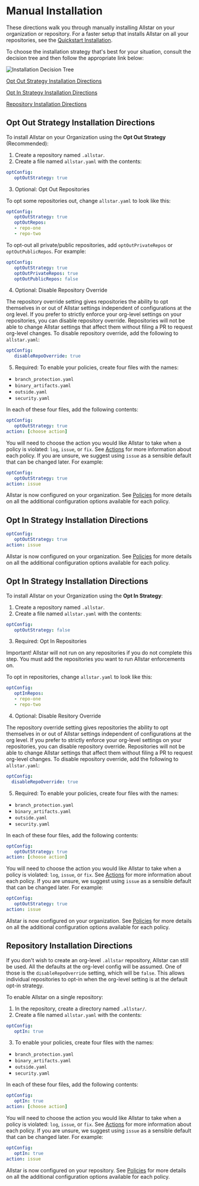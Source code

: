 # **Manual Installation**

These directions walk you through manually installing Allstar on your organization or repository.
For a faster setup that installs Allstar on all your repositories, see the [Quickstart Installation](README.md#quickstart-installation).

To choose the installation strategy that's best for your situation, consult the decision tree and then follow the appropriate link below:

![Installation Decision Tree](install-decision.jpg)

[Opt Out Strategy Installation Directions](#opt-out-strategy-installation-directions)

[Opt In Strategy Installation Directions](#opt-in-strategy-installation-directions)

[Repository Installation Directions](#repository-installation-directions)

## Opt Out Strategy Installation Directions
To install Allstar on your Organization using the **Opt Out Strategy** (Recommended):

1. Create a repository named `.allstar`.
2. Create a file named `allstar.yaml` with the contents:

```yaml
optConfig:
   optOutStrategy: true
```

3. Optional: Opt Out Repositories

To opt some repositories out, change `allstar.yaml` to look like this:

```yaml
optConfig:
   optOutStrategy: true
   optOutRepos:
   - repo-one
   - repo-two
```

To opt-out all private/public repositories, add `optOutPrivateRepos` or `optOutPublicRepos`. For example:

```yaml
optConfig:
   optOutStrategy: true
   optOutPrivateRepos: true
   optOutPublicRepos: false
```

4. Optional: Disable Repository Override

The repository override setting gives repositories the ability to opt themselves in or out of Allstar settings independent of configurations at the org level.
If you prefer to strictly enforce your org-level settings on your repositories, you can disable repository override. Repositories will not be able to change Allstar settings that affect them without filing a PR to request org-level changes.
To disable repository override, add the following to `allstar.yaml`:

```yaml
optConfig:
   disableRepoOverride: true
```

5. Required: To enable your policies, create four files with the names:

- `branch_protection.yaml`
- `binary_artifacts.yaml`
- `outside.yaml`
- `security.yaml`

In each of these four files, add the following contents:

```yaml
optConfig:
   optOutStrategy: true
action: [choose action]
```

You will need to choose the action you would like Allstar to take when a policy is violated: `log`, `issue`, or `fix`. See [Actions](README.md#actions) for more information about each policy. If you are unsure, we suggest using `issue` as a sensible default that can be changed later. For example:

```yaml
optConfig:
   optOutStrategy: true
action: issue
```

Allstar is now configured on your organization. See [Policies](README.md#policies) for more details on all the additional configuration
options available for each policy.

## Opt In Strategy Installation Directions

```yaml
optConfig:
   optOutStrategy: true
action: issue
```

Allstar is now configured on your organization. See [Policies](README.md#policies) for more details on all the additional configuration
options available for each policy.

## Opt In Strategy Installation Directions

To install Allstar on your Organization using the **Opt In Strategy**:

1. Create a repository named `.allstar`.
2. Create a file named `allstar.yaml` with the contents:

```yaml
optConfig:
   optOutStrategy: false
```

3. Required: Opt In Repositories

Important! Allstar will not run on any repositories if you do not complete this step. You must add the repositories you want to run Allstar enforcements on.

To opt in repositories, change `allstar.yaml` to look like this:

```yaml
optConfig:
   optInRepos:
   - repo-one
   - repo-two
```

4. Optional: Disable Resitory Override

The repository override setting gives repositories the ability to opt themselves in or out of Allstar settings independent of configurations at the org level.
If you prefer to strictly enforce your org-level settings on your repositories, you can disable repository override. Repositories will not be able to change Allstar settings that affect them without filing a PR to request org-level changes.
To disable repository override, add the following to `allstar.yaml`:

```yaml
optConfig:
  disableRepoOverride: true
```

5. Required: To enable your policies, create four files with the names:

- `branch_protection.yaml`
- `binary_artifacts.yaml`
- `outside.yaml`
- `security.yaml`

In each of these four files, add the following contents:

```yaml
optConfig:
   optOutStrategy: true
action: [choose action]
```

You will need to choose the action you would like Allstar to take when a policy is violated: `log`, `issue`, or `fix`. See [Actions](README.md#actions) for more information about each policy. If you are unsure, we suggest using `issue` as a sensible default that can be changed later. For example:

```yaml
optConfig:
   optOutStrategy: true
action: issue
```

Allstar is now configured on your organization. See [Policies](README.md#policies) for more details on all the additional configuration
options available for each policy.

## Repository Installation Directions

If you don't wish to create an org-level `.allstar` repository, Allstar can still be
used. All the defaults at the org-level config will be assumed. One of those is
the `disableRepoOverride` setting, which will be `false`. This allows individual
repositories to opt-in when the org-level setting is at the default opt-in strategy.

To enable Allstar on a single repository:

1. In the repository, create a directory named `.allstar/`.
2. Create a file named `allstar.yaml` with the contents:

```yaml
optConfig:
   optIn: true
```

3. To enable your policies, create four files with the names:

- `branch_protection.yaml`
- `binary_artifacts.yaml`
- `outside.yaml`
- `security.yaml`

In each of these four files, add the following contents:

```yaml
optConfig:
   optIn: true
action: [choose action]
```

You will need to choose the action you would like Allstar to take when a policy is violated: `log`, `issue`, or `fix`. See [Actions](README.md#actions) for more information about each policy. If you are unsure, we suggest using `issue` as a sensible default that can be changed later. For example:

```yaml
optConfig:
   optIn: true
action: issue
```

Allstar is now configured on your repository. See [Policies](README.md#policies) for more details on all the additional configuration
options available for each policy.
